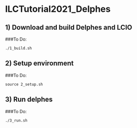 # ILCTutorial2021_Delphes

## 1) Download and build Delphes and LCIO
###To Do: 
```
./1_build.sh
```

## 2) Setup environment 
###To Do: 
```
source 2_setup.sh
```

## 3) Run delphes 
###To Do: 
```
./3_run.sh
```
